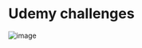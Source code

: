# Udemy challenges
![image](https://github.com/corinachistol/React-Profile-card/assets/115491975/87cebf50-2b78-427c-9ead-d760d2cd27c8)
